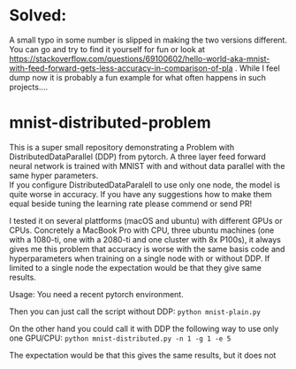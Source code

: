 # Solved:
A small typo in some number is slipped in making the two versions different. You can go and try to find it yourself for fun or look at https://stackoverflow.com/questions/69100602/hello-world-aka-mnist-with-feed-forward-gets-less-accuracy-in-comparison-of-pla . While I feel dump now it is probably a fun example for what often happens in such projects....

# mnist-distributed-problem
This is a super small repository demonstrating a Problem with DistributedDataParallel (DDP) from pytorch. 
A three layer feed forward neural network is trained with MNIST with and without data parallel with the same hyper parameters.  
If you configure DistributedDataParalell to use only one node, the model is quite worse in accuracy. 
If you have any suggestions how to make them equal beside tuning the learning rate please commend or send PR!

I tested it on several plattforms (macOS and ubuntu) with different GPUs or CPUs. Concretely a MacBook Pro with CPU, three ubuntu machines (one with a 1080-ti, one with a 2080-ti and one cluster with 8x P100s), it always gives me this problem that accuracy is worse with the same basis code and hyperparameters when training on a single node with or without DDP. If limited to a single node the expectation would be that they give same results.

Usage:
You need a recent pytorch environment.

Then you can just call the script without DDP:
`python mnist-plain.py`

On the other hand you could call it with DDP the following way to use only one GPU/CPU:
`python mnist-distributed.py -n 1 -g 1 -e 5`

The expectation would be that this gives the same results, but it does not
